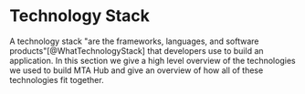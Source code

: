 # Technology Stack

A technology stack "are the frameworks, languages, and software products"[@WhatTechnologyStack] that developers use to build an application. In this section we give a high level overview of the technologies we used to build MTA Hub and give an overview of how all of these technologies fit together.
